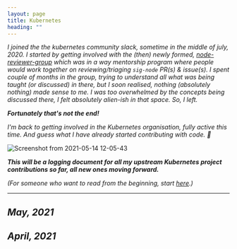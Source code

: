 ```yaml
---
layout: page
title: Kubernetes
heading: ""
---
```


*I joined the the kubernetes community slack, sometime in the middle of july, 2020. I started by getting involved with the (then) newly formed, [node-reviewer-group](https://www.psaggu.com/kubernetes-mentorship/2020/07/30/node-reviewer-group-tasks.html) which was in a way mentorship program where people would work together on reviewing/triaging `sig-node` PR(s) & issue(s). I spent couple of months in the group, trying to understand all what was being taught (or discussed) in there, but I soon realised, nothing (absolutely nothing) made sense to me. I was too overwhelmed by the concepts being discussed there, I felt absolutely alien-ish in that space. So, I left.*

***Fortunately that's not the end!***

*I'm back to getting involved in the Kubernetes organisation, fully active this time. And guess what I have already started contributing with code. 🙂*


![Screenshot from 2021-05-14 12-05-43](https://user-images.githubusercontent.com/30499743/118231546-f30ca980-b4ac-11eb-9fd8-2d90e6d9e51e.png)


***This will be a logging document for all my upstream Kubernetes project contributions so far, all new ones moving forward.***


*(For someone who want to read from the beginning, start [here](https://www.psaggu.com/kubernetes.html#april-2021).)*

---

## *May, 2021*

## *April, 2021*
